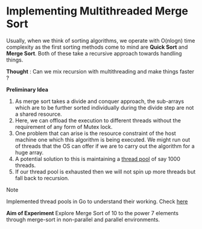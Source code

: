 # Implementing Multithreaded Merge Sort

Usually, when we think of sorting algorithms, we operate with O(nlogn) time 
complexity as the first sorting methods come to mind are **Quick Sort** and 
**Merge Sort**. Both of these take a recursive approach towards handling things. 

**Thought** : Can we mix recursion with multithreading and make things faster ?

**Preliminary Idea**
1. As merge sort takes a divide and conquer approach, the sub-arrays which 
are to be further sorted individually during the divide step are not a shared 
resource.
2. Here, we can offload the execution to different threads without the 
requirement of any form of Mutex lock.
3. One problem that can arise is the resource constraint of the host machine 
one which this algorithm is being executed. We might run out of threads that 
the OS can offer if we are to carry out the algorithm for a huge array.
4. A potential solution to this is maintaining a [thread pool](https://www.youtube.com/watch?v=NgYS6mIUYmA&pp=ygULdGhyZWFkIHBvb2w%3D) of say 1000 threads.
5. If our thread pool is exhausted then we will not spin up more threads but fall 
back to recursion.

> [!NOTE]
> Implemented thread pools in Go to understand their working. Check [here](./thread-pool/main.go)

**Aim of Experiment**
Explore Merge Sort of 10 to the power 7 elements through merge-sort in 
non-parallel and parallel environments. 



